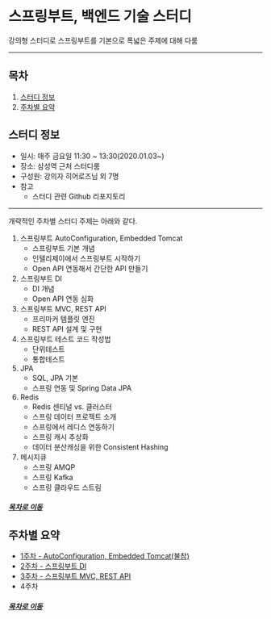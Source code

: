 스프링부트, 백엔드 기술 스터디
=====
강의형 스터디로 스프링부트를 기본으로 폭넓은 주제에 대해 다룸
- - -
## 목차
1. [스터디 정보](#스터디-정보)
2. [주차별 요약](#주차별-요약)

## 스터디 정보
* 일시: 매주 금요일 11:30 ~ 13:30(2020.01.03~)
* 장소: 삼성역 근처 스터디룸
* 구성원: 강의자 히어로즈님 외 7명
* 참고
	* 스터디 관련 Github 리포지토리

- - -
개략적인 주차별 스터디 주제는 아래와 같다.

1. 스프링부트 AutoConfiguration, Embedded Tomcat
	* 스프링부트 기본 개념
	* 인텔리제이에서 스프링부트 시작하기
	* Open API 연동해서 간단한 API 만들기
2. 스프링부트 DI
	* DI 개념
	* Open API 연동 심화
3. 스프링부트 MVC, REST API
	* 프리마커 템플릿 엔진
	* REST API 설계 및 구현
4. 스프링부트 테스트 코드 작성법
	* 단위테스트
	* 통합테스트
5. JPA
	* SQL, JPA 기본
	* 스프링 연동 및 Spring Data JPA
6. Redis
	* Redis 센티널 vs. 클러스터
	* 스프링 데이터 프로젝트 소개
	* 스프링에서 레디스 연동하기
	* 스프링 캐시 추상화
	* 데이터 분산캐싱을 위한 Consistent Hashing
7. 메시지큐
	* 스프링 AMQP
	* 스프링 Kafka
	* 스프링 클라우드 스트림

##### [목차로 이동](#목차)

## 주차별 요약
* [1주차 - AutoConfiguration, Embedded Tomcat(불참)](week_1.md)
* [2주차 - 스프링부트 DI](week_2.md)
* [3주차 - 스프링부트 MVC, REST API](week_3.md)
* 4주차

##### [목차로 이동](#목차)